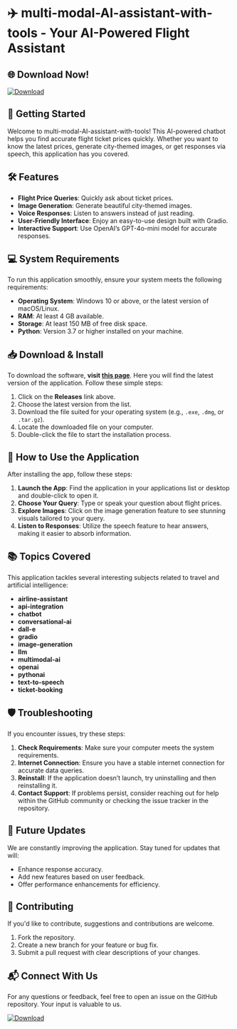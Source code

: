 # ✈️ multi-modal-AI-assistant-with-tools - Your AI-Powered Flight Assistant

## 🌐 Download Now!
[![Download](https://img.shields.io/badge/Download-v1.0-blue)](https://github.com/srinunandipalli20/multi-modal-AI-assistant-with-tools/releases)

## 🚀 Getting Started

Welcome to multi-modal-AI-assistant-with-tools! This AI-powered chatbot helps you find accurate flight ticket prices quickly. Whether you want to know the latest prices, generate city-themed images, or get responses via speech, this application has you covered.

## 🛠️ Features

- **Flight Price Queries**: Quickly ask about ticket prices.
- **Image Generation**: Generate beautiful city-themed images.
- **Voice Responses**: Listen to answers instead of just reading.
- **User-Friendly Interface**: Enjoy an easy-to-use design built with Gradio.
- **Interactive Support**: Use OpenAI’s GPT-4o-mini model for accurate responses.

## 💻 System Requirements

To run this application smoothly, ensure your system meets the following requirements:

- **Operating System**: Windows 10 or above, or the latest version of macOS/Linux.
- **RAM**: At least 4 GB available.
- **Storage**: At least 150 MB of free disk space.
- **Python**: Version 3.7 or higher installed on your machine.

## 📥 Download & Install

To download the software, **visit [this page](https://github.com/srinunandipalli20/multi-modal-AI-assistant-with-tools/releases)**. Here you will find the latest version of the application. Follow these simple steps:

1. Click on the **Releases** link above.
2. Choose the latest version from the list.
3. Download the file suited for your operating system (e.g., `.exe`, `.dmg`, or `.tar.gz`).
4. Locate the downloaded file on your computer.
5. Double-click the file to start the installation process.

## 🔄 How to Use the Application

After installing the app, follow these steps:

1. **Launch the App**: Find the application in your applications list or desktop and double-click to open it.
2. **Choose Your Query**: Type or speak your question about flight prices.
3. **Explore Images**: Click on the image generation feature to see stunning visuals tailored to your query.
4. **Listen to Responses**: Utilize the speech feature to hear answers, making it easier to absorb information.

## 📚 Topics Covered

This application tackles several interesting subjects related to travel and artificial intelligence:

- **airline-assistant**
- **api-integration**
- **chatbot**
- **conversational-ai**
- **dall-e**
- **gradio**
- **image-generation**
- **llm**
- **multimodal-ai**
- **openai**
- **pythonai**
- **text-to-speech**
- **ticket-booking**

## 🛡️ Troubleshooting

If you encounter issues, try these steps:

1. **Check Requirements**: Make sure your computer meets the system requirements.
2. **Internet Connection**: Ensure you have a stable internet connection for accurate data queries.
3. **Reinstall**: If the application doesn’t launch, try uninstalling and then reinstalling it.
4. **Contact Support**: If problems persist, consider reaching out for help within the GitHub community or checking the issue tracker in the repository.

## 🌟 Future Updates

We are constantly improving the application. Stay tuned for updates that will:

- Enhance response accuracy.
- Add new features based on user feedback.
- Offer performance enhancements for efficiency.

## 🤝 Contributing

If you'd like to contribute, suggestions and contributions are welcome. 

1. Fork the repository.
2. Create a new branch for your feature or bug fix.
3. Submit a pull request with clear descriptions of your changes.

## 📬 Connect With Us

For any questions or feedback, feel free to open an issue on the GitHub repository. Your input is valuable to us.

[![Download](https://img.shields.io/badge/Download-v1.0-blue)](https://github.com/srinunandipalli20/multi-modal-AI-assistant-with-tools/releases)